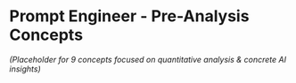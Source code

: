 # Prompt Engineer - Pre-Analysis Concepts

*(Placeholder for 9 concepts focused on quantitative analysis & concrete AI insights)* 